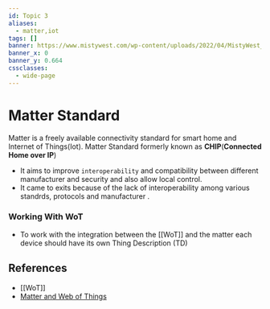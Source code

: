 ```yaml
---
id: Topic 3
aliases:
  - matter,iot
tags: []
banner: https://www.mistywest.com/wp-content/uploads/2022/04/MistyWest_Matter_Smart-Home-KeyMedia-01-1.png
banner_x: 0
banner_y: 0.664
cssclasses:
  - wide-page
---
```


# Matter Standard

Matter is a freely available connectivity standard for smart home and Internet of Things(Iot). Matter Standard formerly known as **CHIP**(**Connected Home over IP**)

- It aims to improve `interoperability` and compatibility between different manufacturer and security and also allow local control.
- It came to exits because of the lack of interoperability among various standrds, protocols and manufacturer .

### Working With WoT

- To work with the integration between the [[WoT]] and the matter each
  device should have its own Thing Description (TD)

## References

- [[WoT]]
- [Matter and Web of Things](https://www.auto.tuwien.ac.at/bib/pdf_TR/TR0216.pdf)
